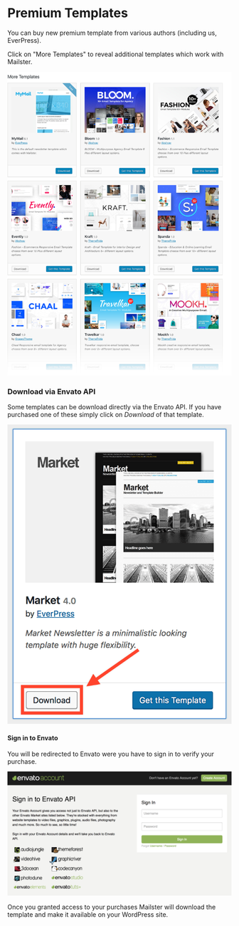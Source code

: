 # Premium Templates

You can buy new premium template from various authors (including us, EverPress).

Click on "More Templates" to reveal additional templates which work with Mailster.

![Premium Templates](assets/premium-templates.png)

### Download via Envato API

Some templates can be download directly via the Envato API. If you have purchased one of these simply click on _Download_ of that template.

![Envato Download](assets/download-envato.png ':size=300')

#### Sign in to Envato

You will be redirected to Envato were you have to sign in to verify your purchase.

![Envato Signin](assets/envato-signin.png)

Once you granted access to your purchases Mailster will download the template and make it available on your WordPress site.